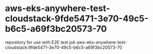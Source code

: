 # aws-eks-anywhere-test-cloudstack-9fde5471-3e70-49c5-b6c5-a69f3bc20573-70
repository for use with E2E test job aws-eks-anywhere-test-cloudstack:9fde5471-3e70-49c5-b6c5-a69f3bc20573-70
